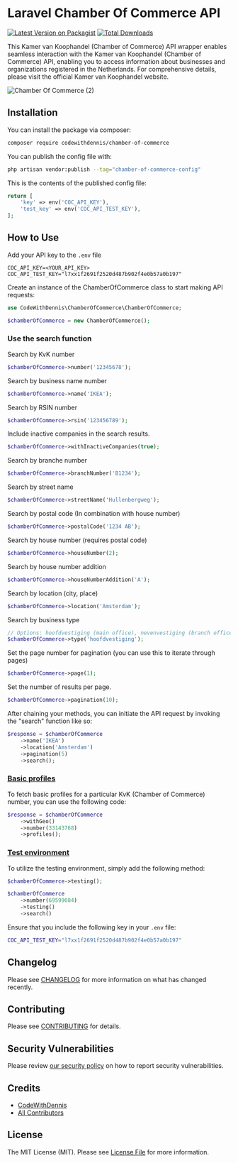 # Laravel Chamber Of Commerce API

[![Latest Version on Packagist](https://img.shields.io/packagist/v/codewithdennis/chamber-of-commerce.svg?style=flat-square)](https://packagist.org/packages/codewithdennis/chamber-of-commerce)
[![Total Downloads](https://img.shields.io/packagist/dt/codewithdennis/chamber-of-commerce.svg?style=flat-square)](https://packagist.org/packages/codewithdennis/chamber-of-commerce)

This Kamer van Koophandel (Chamber of Commerce) API wrapper enables seamless interaction with the Kamer van Koophandel (Chamber of Commerce) API, enabling you to access information about businesses and organizations registered in the Netherlands. For comprehensive details, please visit the official Kamer van Koophandel website.

![Chamber Of Commerce (2)](https://github.com/CodeWithDennis/chamber-of-commerce/assets/23448484/2f892e9b-1927-4355-b1a1-043c12f69caa)

## Installation

You can install the package via composer:

```bash
composer require codewithdennis/chamber-of-commerce
```

You can publish the config file with:

```bash
php artisan vendor:publish --tag="chamber-of-commerce-config"
```

This is the contents of the published config file:

```php
return [
    'key' => env('COC_API_KEY'),
    'test_key' => env('COC_API_TEST_KEY'),
];
```

## How to Use
Add your API key to the `.env` file

```dotenv
COC_API_KEY=<YOUR_API_KEY>
COC_API_TEST_KEY="l7xx1f2691f2520d487b902f4e0b57a0b197"
```

Create an instance of the ChamberOfCommerce class to start making API requests:

```php
use CodeWithDennis\ChamberOfCommerce\ChamberOfCommerce;

$chamberOfCommerce = new ChamberOfCommerce();
```

### Use the search function

Search by KvK number
```php
$chamberOfCommerce->number('12345678');
```

Search by business name number

```php
$chamberOfCommerce->name('IKEA');
```

Search by RSIN number
```php
$chamberOfCommerce->rsin('123456789');
```

Include inactive companies in the search results.
```php
$chamberOfCommerce->withInactiveCompanies(true);
```

Search by branche number
```php
$chamberOfCommerce->branchNumber('B1234');
```

Search by street name

```php
$chamberOfCommerce->streetName('Hullenbergweg');
```

Search by postal code (In combination with house number)
```php
$chamberOfCommerce->postalCode('1234 AB');
```

Search by house number (requires postal code)
```php
$chamberOfCommerce->houseNumber(2);
```
Search by house number addition

```php
$chamberOfCommerce->houseNumberAddition('A');
```

Search by location (city, place)

```PHP
$chamberOfCommerce->location('Amsterdam');
```

Search by business type
```php
// Options: hoofdvestiging (main office), nevenvestiging (branch office), rechtspersoon (legal entity)
$chamberOfCommerce->type('hoofdvestiging');
```

Set the page number for pagination (you can use this to iterate through pages)
```php
$chamberOfCommerce->page(1);
```

Set the number of results per page.
```php
$chamberOfCommerce->pagination(10);
```

After chaining your methods, you can initiate the API request by invoking the "search" function like so:

```php
$response = $chamberOfCommerce
    ->name('IKEA')
    ->location('Amsterdam')
    ->pagination(5)
    ->search();
```

### [Basic profiles](https://developers.kvk.nl/documentation/basisprofiel-api)
To fetch basic profiles for a particular KvK (Chamber of Commerce) number, you can use the following code:

```php
$response = $chamberOfCommerce
    ->withGeo()
    ->number(33143768)
    ->profiles();
```

### [Test environment](https://developers.kvk.nl/documentation/testing)
To utilize the testing environment, simply add the following method:

```php
$chamberOfCommerce->testing();
```

```php
$chamberOfCommerce
    ->number(69599084)
    ->testing()
    ->search()
```

Ensure that you include the following key in your `.env` file:

```bash
COC_API_TEST_KEY="l7xx1f2691f2520d487b902f4e0b57a0b197"
```

## Changelog

Please see [CHANGELOG](CHANGELOG.md) for more information on what has changed recently.

## Contributing

Please see [CONTRIBUTING](CONTRIBUTING.md) for details.

## Security Vulnerabilities

Please review [our security policy](../../security/policy) on how to report security vulnerabilities.

## Credits

- [CodeWithDennis](https://github.com/CodeWithDennis)
- [All Contributors](../../contributors)

## License

The MIT License (MIT). Please see [License File](LICENSE.md) for more information.
